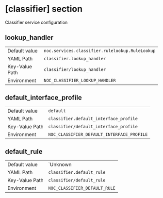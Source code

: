 # [classifier] section

Classifier service configuration

## lookup_handler

|                |                                                 |
| -------------- | ----------------------------------------------- |
| Default value  | `noc.services.classifier.rulelookup.RuleLookup` |
| YAML Path      | `classifier.lookup_handler`                     |
| Key-Value Path | `classifier/lookup_handler`                     |
| Environment    | `NOC_CLASSIFIER_LOOKUP_HANDLER`                 |

## default_interface_profile

|                |                                            |
| -------------- | ------------------------------------------ |
| Default value  | `default`                                  |
| YAML Path      | `classifier.default_interface_profile`     |
| Key-Value Path | `classifier/default_interface_profile`     |
| Environment    | `NOC_CLASSIFIER_DEFAULT_INTERFACE_PROFILE` |

## default_rule

|                |                               |
| -------------- | ----------------------------- |
| Default value  | `Unknown | Default`           |
| YAML Path      | `classifier.default_rule`     |
| Key-Value Path | `classifier/default_rule`     |
| Environment    | `NOC_CLASSIFIER_DEFAULT_RULE` |
